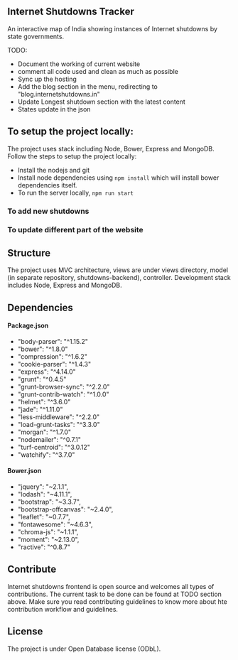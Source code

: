 ## Internet Shutdowns Tracker
An interactive map of India showing instances of Internet shutdowns by state governments.

TODO:
* Document the working of current website
* comment all code used and clean as much as possible
* Sync up the hosting
* Add the blog section in the menu, redirecting to "blog.internetshutdowns.in"
* Update Longest shutdown section with the latest content
* States update in the json


## To setup the project locally:
The project uses stack including Node, Bower, Express and MongoDB. Follow the steps to setup the project locally:
* Install the nodejs and git
* Install node dependencies using `npm install` which will install bower dependencies itself.
* To run the server locally, `npm run start`


### To add new shutdowns

### To update different part of the website

## Structure
The project uses MVC architecture, views are under views directory, model (in separate repository, shutdowns-backend), controller. Development stack includes Node, Express and MongoDB.

## Dependencies
#### Package.json
* "body-parser": "^1.15.2"
* "bower": "^1.8.0"
* "compression": "^1.6.2"
* "cookie-parser": "^1.4.3"
* "express": "^4.14.0"
* "grunt": "^0.4.5"
* "grunt-browser-sync": "^2.2.0"
* "grunt-contrib-watch": "^1.0.0"
* "helmet": "^3.6.0"
* "jade": "^1.11.0"
* "less-middleware": "^2.2.0"
* "load-grunt-tasks": "^3.3.0"
* "morgan": "^1.7.0"
* "nodemailer": "^0.7.1"
* "turf-centroid": "^3.0.12"
* "watchify": "^3.7.0"

#### Bower.json
* "jquery": "~2.1.1",
* "lodash": "~4.11.1",
* "bootstrap": "~3.3.7",
* "bootstrap-offcanvas": "~2.4.0",
* "leaflet": "~0.7.7",
* "fontawesome": "~4.6.3",
* "chroma-js": "~1.1.1",
* "moment": "~2.13.0",
* "ractive": "^0.8.7"

## Contribute
Internet shutdowns frontend is open source and welcomes all types of contributions. The current task to be done can be found at TODO section above. Make sure you read contributing guidelines to know more about hte contribution workflow and guidelines.

## License
The project is under Open Database license (ODbL).
